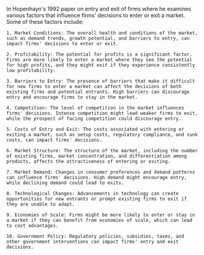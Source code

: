 In Hopenhayn's 1992 paper on entry and exit of firms where he examines various factors that influence firms' decisions to enter or exit a market. Some of these factors include:  

    1. Market Conditions: The overall health and conditions of the market, such as demand trends, growth potential, and barriers to entry, can impact firms' decisions to enter or exit.  

    2. Profitability: The potential for profits is a significant factor. Firms are more likely to enter a market where they see the potential for high profits, and they might exit if they experience consistently low profitability.  

    3. Barriers to Entry: The presence of barriers that make it difficult for new firms to enter a market can affect the decisions of both existing firms and potential entrants. High barriers can discourage entry and encourage firms to stay in the market.  

    4. Competition: The level of competition in the market influences firms' decisions. Intense competition might lead weaker firms to exit, while the prospect of facing competition could discourage entry.  

    5. Costs of Entry and Exit: The costs associated with entering or exiting a market, such as setup costs, regulatory compliance, and sunk costs, can impact firms' decisions.  

    6. Market Structure: The structure of the market, including the number of existing firms, market concentration, and differentiation among products, affects the attractiveness of entering or exiting.  

    7. Market Demand: Changes in consumer preferences and demand patterns can influence firms' decisions. High demand might encourage entry, while declining demand could lead to exits.  

    8. Technological Changes: Advancements in technology can create opportunities for new entrants or prompt existing firms to exit if they are unable to adapt.  

    9. Economies of Scale: Firms might be more likely to enter or stay in a market if they can benefit from economies of scale, which can lead to cost advantages.  

    10. Government Policy: Regulatory policies, subsidies, taxes, and other government interventions can impact firms' entry and exit decisions.  